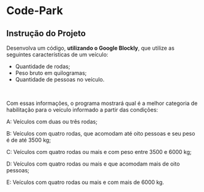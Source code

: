 # Code-Park

## Instrução do Projeto

Desenvolva um código, **utilizando o Google Blockly**, que utilize as seguintes características de um veículo:

- Quantidade de rodas;
- Peso bruto em quilogramas;
- Quantidade de pessoas no veículo.

<br>

Com essas informações, o programa mostrará qual é a melhor categoria de habilitação para o veículo informado a partir das condições:

A: Veículos com duas ou três rodas;

B: Veículos com quatro rodas, que acomodam até oito pessoas e seu peso é de até 3500 kg;

C: Veículos com quatro rodas ou mais e com peso entre 3500 e 6000 kg;

D: Veículos com quatro rodas ou mais e que acomodam mais de oito pessoas;

E: Veículos com quatro rodas ou mais e com mais de 6000 kg.
